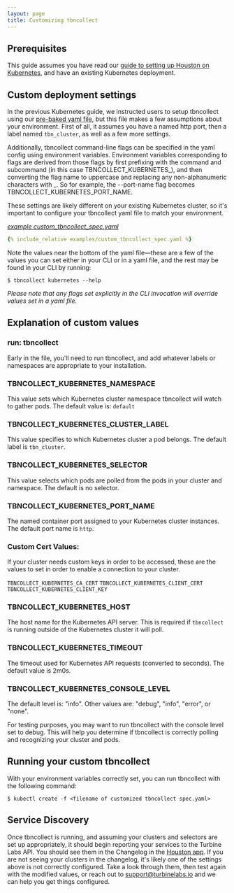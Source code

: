```yaml
---
layout: page
title: Customizing tbncollect
---
```


[//]: # ( Copyright 2017 Turbine Labs, Inc.                                   )
[//]: # ( you may not use this file except in compliance with the License.    )
[//]: # ( You may obtain a copy of the License at                             )
[//]: # (                                                                     )
[//]: # (     http://www.apache.org/licenses/LICENSE-2.0                      )
[//]: # (                                                                     )
[//]: # ( Unless required by applicable law or agreed to in writing, software )
[//]: # ( distributed under the License is distributed on an "AS IS" BASIS,   )
[//]: # ( WITHOUT WARRANTIES OR CONDITIONS OF ANY KIND, either express or     )
[//]: # ( implied. See the License for the specific language governing        )
[//]: # ( permissions and limitations under the License.                      )

[//]: # (Customizing tbncollect For Your Kubernetes Environment)


## Prerequisites

This guide assumes you have read our
[guide to setting up Houston on Kubernetes](../guides/kubernetes.html), and have an
existing Kubernetes deployment.

## Custom deployment settings

In the previous Kubernetes guide, we instructed users to setup tbncollect using
our [pre-baked yaml file](examples/advanced/custom_tbncollect_spec.yaml), but
this file makes a few assumptions about your environment. First of all, it
assumes you have a named http port, then a label named `tbn_cluster`, as well
as a few more settings.

Additionally, tbncollect command-line flags can be specified in the yaml config
using environment variables. Environment variables corresponding to flags are
derived from those flags by first prefixing with the command and subcommand
(in this case TBNCOLLECT_KUBERNETES_), and then converting the flag name to
uppercase and replacing any non-alphanumeric characters with _. So for example,
the --port-name flag becomes TBNCOLLECT_KUBERNETES_PORT_NAME.

These settings are likely different on your existing Kubernetes cluster, so
it's important to configure your tbncollect yaml file to match your environment.

*[example custom_tbncollect_spec.yaml](../guides/examples/kubernetes/tbncollect_spec.yaml)*

```yaml
{% include_relative examples/custom_tbncollect_spec.yaml %}
```

Note the values near the bottom of the yaml file—these are a few of the values
you can set either in your CLI or in a yaml file, and the rest may be found in
your CLI by running:

```console
$ tbncollect kubernetes --help
```

*Please note that any flags set explicitly in the CLI invocation will
override values set in a yaml file.*

## Explanation of custom values

### run: tbncollect

Early in the file, you'll need to run tbncollect, and add whatever labels or
namespaces are appropriate to your installation.

### TBNCOLLECT_KUBERNETES_NAMESPACE

This value sets which Kubernetes cluster namespace tbncollect will watch to
gather pods. The default value is: `default`

### TBNCOLLECT_KUBERNETES_CLUSTER_LABEL

This value specifies to which Kubernetes cluster a pod belongs. The default
label is `tbn_cluster`.

### TBNCOLLECT_KUBERNETES_SELECTOR

This value selects which pods are polled from the pods in your cluster and
namespace. The default is no selector.

### TBNCOLLECT_KUBERNETES_PORT_NAME

The named container port assigned to your Kubernetes cluster instances. The
default port name is `http`.

### Custom Cert Values:

If your cluster needs custom keys in
order to be accessed, these are the values to set in order to enable a
connection to your cluster.

`TBNCOLLECT_KUBERNETES_CA_CERT`
`TBNCOLLECT_KUBERNETES_CLIENT_CERT`
`TBNCOLLECT_KUBERNETES_CLIENT_KEY`

### TBNCOLLECT_KUBERNETES_HOST

The host name for the Kubernetes API server. This is required if `tbncollect`
is running outside of the Kubernetes cluster it will poll.

### TBNCOLLECT_KUBERNETES_TIMEOUT

The timeout used for Kubernetes API requests (converted to seconds). The
default value is 2m0s.

### TBNCOLLECT_KUBERNETES_CONSOLE_LEVEL

The default level is: "info". Other values are: "debug", "info", "error", or
"none".

For testing purposes, you may want to run tbncollect with the console level set
to debug. This will help you determine if tbncollect is correctly polling and
recognizing your cluster and pods.

## Running your custom tbncollect

With your environment variables correctly set, you can run tbncollect with the
following command:

```console
$ kubectl create -f <filename of customized tbncollect spec.yaml>
```

## Service Discovery

Once tbncollect is running, and assuming your clusters and selectors are set up
appropriately, it should begin reporting your services to the Turbine Labs API.
You should see them in the Changelog in the [Houston app](https://app.turbinelabs.io/). If you are not seeing your clusters in the
changelog, it's likely one of the settings above is not correctly configured.
Take a look through them, then test again with the modified values, or reach
out to support@turbinelabs.io and we can help you get things configured.
